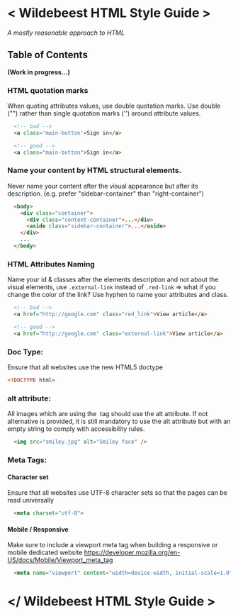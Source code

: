 # < Wildebeest HTML Style Guide >

*A mostly reasonable approach to HTML*


## <a name='TOC'>Table of Contents</a>
**(Work in progress...)**

### HTML quotation marks
When quoting attributes values, use double quotation marks. Use double ("") rather than single quotation marks ('') around attribute values.


```html
  <!-- bad -->
  <a class='main-button'>Sign in</a>

  <!-- good -->
  <a class="main-button">Sign in</a>
```

### Name your content by HTML structural elements.
Never name your content after the visual appearance but after its description. (e.g. prefer "sidebar-container" than "right-container")

```html
  <body>
    <div class="container">
      <div class="content-container">...</div>
      <aside class="sidebar-container">...</aside>
    </div>
    ...
  </body>
```


### HTML Attributes Naming
Name your id & classes after the elements description and not about the visual elements, use `.external-link` instead of `.red-link` => what if you change the color of the link?
Use hyphen to name your attributes and class.

```html
  <!-- bad -->
  <a href="http://google.com" class="red_link">View article</a>

  <!-- good -->
  <a href="http://google.com" class="external-link">View article</a>
```

### Doc Type:
Ensure that all websites use the new HTML5 doctype

```html
<!DOCTYPE html>
```

### alt attribute:
All images which are using the <img> tag should use the alt attribute. If not alternative is provided, it is still mandatory to use the alt attribute but with an empty string to comply with accessibility rules.

```html
  <img src="smiley.jpg" alt="Smiley face" />
```

### Meta Tags:
#### Character set
Ensure that all websites use UTF-8 character sets so that the pages can be read universally

```html
  <meta charset="utf-8">
```
#### Mobile / Responsive
Make sure to include a viewport meta tag when building a responsive or mobile dedicated website
<https://developer.mozilla.org/en-US/docs/Mobile/Viewport_meta_tag>

```html
  <meta name="viewport" content="width=device-width, initial-scale=1.0" />
```

</ Wildebeest HTML Style Guide >
=
